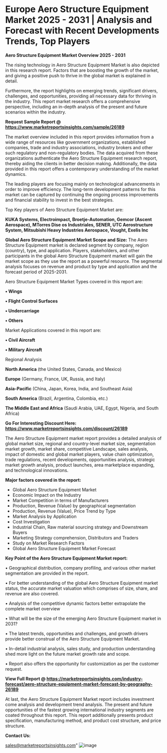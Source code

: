 # Europe Aero Structure Equipment Market 2025 - 2031 | Analysis and Forecast with Recent Developments Trends, Top Players

<Strong> Aero Structure Equipment Market Overview 2025 - 2031</strong>

The rising technology in Aero Structure Equipment Market is also depicted in this research report. Factors that are boosting the growth of the market, and giving a positive push to thrive in the global market is explained in detail.

Furthermore, the report highlights on emerging trends, significant drivers, challenges, and opportunities, providing all necessary data for thriving in the industry. This report market research offers a comprehensive perspective, including an in-depth analysis of the present and future scenarios within the industry.

<strong>Request Sample Report @ <a href=https://www.marketreportsinsights.com/sample/26189>https://www.marketreportsinsights.com/sample/26189</a></strong>

The market overview included in this report provides information from a wide range of resources like government organizations, established companies, trade and industry associations, industry brokers and other such regulatory and non-regulatory bodies. The data acquired from these organizations authenticate the Aero Structure Equipment research report, thereby aiding the clients in better decision making. Additionally, the data provided in this report offers a contemporary understanding of the market dynamics.

The leading players are focusing mainly on technological advancements in order to improve efficiency. The long-term development patterns for this market can be captured by continuing the ongoing process improvements and financial stability to invest in the best strategies.

Top Key players of Aero Structure Equipment Market are:

<strong>KUKA Systems, Electroimpact, Broetje-Automation, Gemcor (Ascent Aerospace), MTorres Dise os Industriales, SENER, UTC Aerostructure System, Mitsubishi Heavy Industries Aerospace, Vought, Exelis Inc</strong>

<strong><b>Global Aero Structure Equipment Market Scope and Size:</b></strong>
The Aero Structure Equipment market is declared segment by company, region (country), type, and application. Players, stakeholders, and other participants in the global Aero Structure Equipment market will gain the market scope as they use the report as a powerful resource. The segmental analysis focuses on revenue and product by type and application and the forecast period of 2025-2031.

Aero Structure Equipment Market Types covered in this report are:

<strong>• Wings

• Flight Control Surfaces

• Undercarriage

• Others</strong>

Market Applications covered in this report are:

<strong>• Civil Aircraft

• Military Aircraft</strong> 

Regional Analysis

<strong>North America</strong> (the United States, Canada, and Mexico)

<strong>Europe</strong> (Germany, France, UK, Russia, and Italy)

<strong>Asia-Pacific</strong> (China, Japan, Korea, India, and Southeast Asia)

<strong>South America</strong> (Brazil, Argentina, Colombia, etc.)

<strong>The Middle East and Africa</strong> (Saudi Arabia, UAE, Egypt, Nigeria, and South Africa)

<strong>Go For Interesting Discount Here: <a href=https://www.marketreportsinsights.com/discount/26189>https://www.marketreportsinsights.com/discount/26189</a></strong>

The Aero Structure Equipment market report provides a detailed analysis of global market size, regional and country-level market size, segmentation market growth, market share, competitive Landscape, sales analysis, impact of domestic and global market players, value chain optimization, trade regulations, recent developments, opportunities analysis, strategic market growth analysis, product launches, area marketplace expanding, and technological innovations.

<strong><b>Major factors covered in the report:</b></strong>
<ul>
  <li>Global Aero Structure Equipment Market </li>
  <li>Economic Impact on the Industry</li>
  <li>Market Competition in terms of Manufacturers</li>
  <li>Production, Revenue (Value) by geographical segmentation</li>
  <li>Production, Revenue (Value), Price Trend by Type</li>
  <li>Market Analysis by Application</li>
  <li>Cost Investigation</li>
  <li>Industrial Chain, Raw material sourcing strategy and Downstream Buyers</li>
  <li>Marketing Strategy comprehension, Distributors and Traders</li>
  <li>Study on Market Research Factors</li>
  <li>Global Aero Structure Equipment Market Forecast</li>
</ul>

<strong><b>Key Point of the Aero Structure Equipment Market report:</b></strong>

• Geographical distribution, company profiling, and various other market segmentation are provided in the report.

• For better understanding of the global Aero Structure Equipment market status, the accurate market valuation which comprises of size, share, and revenue are also covered.

• Analysis of the competitive dynamic factors better extrapolate the complete market overview

• What will be the size of the emerging Aero Structure Equipment market in 2031?

• The latest trends, opportunities and challenges, and growth drivers provide better construal of the Aero Structure Equipment Market.

• In-detail industrial analysis, sales study, and production understanding shed more light on the future market growth rate and scope.

• Report also offers the opportunity for customization as per the customer request.

<strong><b>View Full Report @ <a href=https://marketreportsinsights.com/industry-forecast/aero-structure-equipment-market-forecast-by-geography-26189>https://marketreportsinsights.com/industry-forecast/aero-structure-equipment-market-forecast-by-geography-26189</a></b></strong>


At last, the Aero Structure Equipment Market report includes investment come analysis and development trend analysis. The present and future opportunities of the fastest growing international industry segments are coated throughout this report. This report additionally presents product specification, manufacturing method, and product cost structure, and price structure.

<strong>Contact Us:</strong>

sales@marketreportsinsights.com"
![image](https://github.com/user-attachments/assets/7affa134-a0a0-4954-a4cf-171c8ff845f5)

